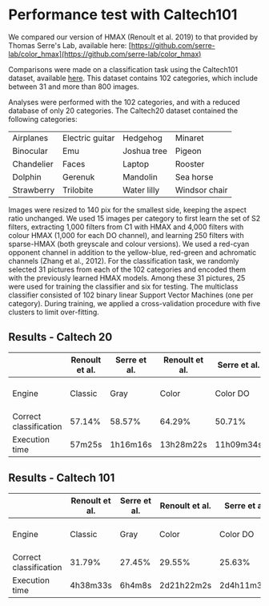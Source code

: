 # Performance test with Caltech101

We compared our version of HMAX (Renoult et al. 2019) to that provided by Thomas Serre's Lab, available here:
[https://github.com/serre-lab/color_hmax](https://github.com/serre-lab/color_hmax)

Comparisons were made on a classification task using the Caltech101 dataset, available [here](http://www.vision.caltech.edu/Image_Datasets/Caltech101/).
This dataset contains 102 categories, which include between 31 and more than 800 images.

Analyses were performed with the 102 categories, and with a reduced database of only 20 categories. 
The Caltech20 dataset contained the following categories:

|            |                 |             |               |
|------------|-----------------|-------------|---------------|
| Airplanes  | Electric guitar | Hedgehog    | Minaret       |
| Binocular  | Emu             | Joshua tree | Pigeon        |
| Chandelier | Faces           | Laptop      | Rooster       |
| Dolphin    | Gerenuk         | Mandolin    | Sea horse     |
| Strawberry | Trilobite       | Water lilly | Windsor chair |

Images were resized to 140 pix for the smallest side, keeping the aspect ratio unchanged. We used 15 images per category to first learn the set of S2 filters, extracting 1,000 filters from C1 with HMAX and 4,000 filters with colour HMAX (1,000 for each DO channel), and learning 250 filters with sparse-HMAX (both greyscale and colour versions). We used a red-cyan opponent channel in addition to the yellow-blue, red-green and achromatic channels (Zhang et al., 2012). For the classification task, we randomly selected 31 pictures from each of the 102 categories and encoded them with the previously learned HMAX models. Among these 31 pictures, 25 were used for training the classifier and six for testing. The multiclass classifier consisted of 102 binary linear Support Vector Machines (one per category). During training, we applied a cross-validation procedure with five clusters to limit over-fitting.

## Results - Caltech 20

|                        | Renoult et al. | Serre et al. | Renoult et al. | Serre et al. | Renoult et al. | Renoult et al.     |
|------------------------|----------------|--------------|----------------|--------------|----------------|--------------------|
| Engine                 | Classic        | Gray         | Color          | Color DO     | Sparse coding  | Sparse coding color|
| Correct classification | 57.14%         | 58.57%       | 64.29%         | 50.71%       | 45.71%         | 53.57%             |
| Execution time         | 57m25s         | 1h16m16s     | 13h28m22s      | 11h09m34s    | 2h48m00s       | 9h23m42s           |

## Results - Caltech 101

|                        | Renoult et al. | Serre et al. | Renoult et al. | Serre et al. | Renoult et al. | Renoult et al.     |
|------------------------|----------------|--------------|----------------|--------------|----------------|--------------------|
| Engine                 | Classic        | Gray         | Color          | Color DO     | Sparse coding  | Sparse coding color|
| Correct classification | 31.79%         | 27.45%       | 29.55%         | 25.63%       | 18.77%         | 23.11%             |
| Execution time         | 4h38m33s       | 6h4m8s       | 2d21h22m2s     | 2d4h11m30s   | 4h52m30        | 20h53m43           |
